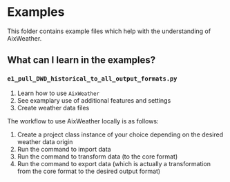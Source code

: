# Examples

This folder contains example files which help with the understanding of AixWeather.

## What can I learn in the examples?

### `e1_pull_DWD_historical_to_all_output_formats.py`

1. Learn how to use `AixWeather`
2. See examplary use of additional features and settings
3. Create weather data files

The workflow to use AixWeather locally is as follows:

1. Create a project class instance of your choice depending on the desired weather data origin
2. Run the command to import data
3. Run the command to transform data (to the core format)
4. Run the command to export data (which is actually a transformation from the core format to the desired output format)
